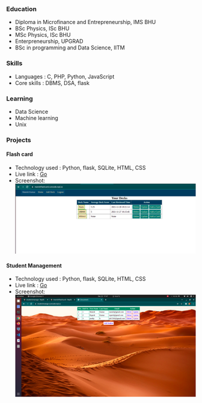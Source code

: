 ### Education
- Diploma in Microfinance and Entrepreneurship, IMS BHU
- BSc Physics, ISc BHU
- MSc Physics, ISc BHU
- Enterpreneurship, UPGRAD
- BSc in programming and Data Science, IITM
### Skills
- Languages : C, PHP, Python, JavaScript
- Core skills : DBMS, DSA, flask
### Learning
- Data Science
- Machine learning
- Unix
### Projects
#### Flash card
- Technology used : Python, flask, SQLite, HTML, CSS
- Live link : [Go](https://manishflashcard.curecode.repl.co/)
- Screenshot: ![screenshot](images/flashcard.png)
#### Student Management
- Technology used : Python, flask, SQLite, HTML, CSS
- Live link : [Go](https://studentmanage.curecode.repl.co/)
- Screenshot: ![screenshot](images/studentmanage.png)
